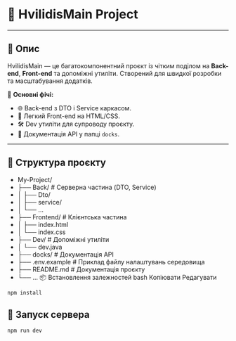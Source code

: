 # 🚀 HvilidisMain Project
---

## 📖 Опис
HvilidisMain — це багатокомпонентний проєкт із чітким поділом на **Back-end**, **Front-end** та допоміжні утиліти. Створений для швидкої розробки та масштабування додатків.

🔑 **Основні фічі:**
- 🌐 Back-end з DTO і Service каркасом.
- 🎨 Легкий Front-end на HTML/CSS.
- 🛠️ Dev утиліти для супроводу проєкту.
- 📄 Документація API у папці `docks`.

---

## 📂 Структура проєкту
* My-Project/
* ├── Back/ # Серверна частина (DTO, Service)
* │ ├── Dto/
* │ ├── service/
* │ └── ...
* ├── Frontend/ # Клієнтська частина
* │ ├── index.html
* │ └── index.css
* ├── Dev/ # Допоміжні утиліти
* │ └── dev.java
* ├── docks/ # Документація API
* ├── .env.example # Приклад файлу налаштувань середовища
* ├── README.md # Документація проєкту
* └── ...
📦 Встановлення залежностей
  bash
  Копіювати
  Редагувати
```bash
npm install
```
## 📖 Запуск сервера
```bash
npm run dev
```